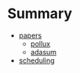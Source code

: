 # Summary

- [papers](./papers.md)
    - [pollux](./pollux.md)
    - [adasum](./adasum.md)
- [scheduling](./scheduling.md)

